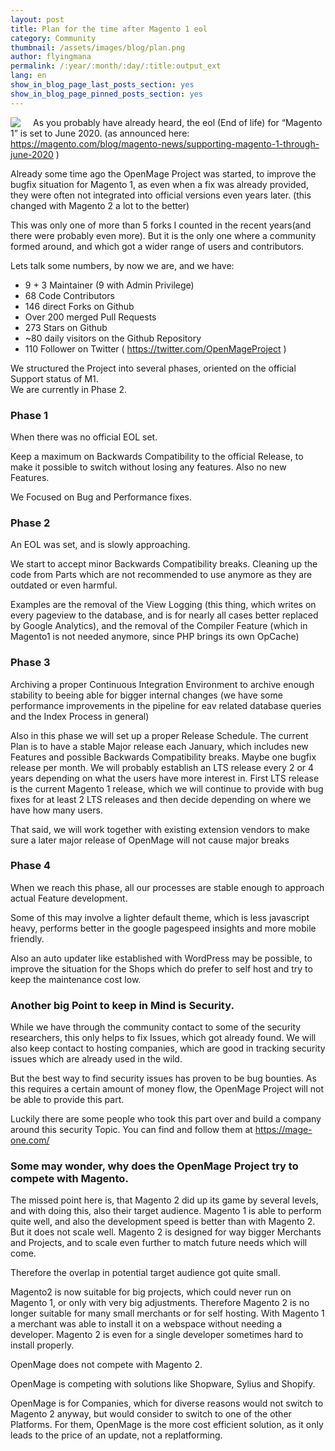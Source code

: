 ```yaml
---
layout: post
title: Plan for the time after Magento 1 eol
category: Community
thumbnail: /assets/images/blog/plan.png
author: flyingmana
permalink: /:year/:month/:day/:title:output_ext
lang: en
show_in_blog_page_last_posts_section: yes
show_in_blog_page_pinned_posts_section: yes
---
```


<img src="/images/OMlogo_2_1.png" style="float:left;max-width:30%;background-color: white;border-radius: 10%; margin-right: 20px;"/>
        

As you probably have already heard, the eol (End of life) for “Magento 1” is set to June 2020. (as announced here: https://magento.com/blog/magento-news/supporting-magento-1-through-june-2020 )

Already some time ago the OpenMage Project was started, to improve the bugfix situation for Magento 1, as even when a fix was already provided, they were often not integrated into official versions even years later. (this changed with Magento 2 a lot to the better)

This was only one of more than 5 forks I counted in the recent years(and there were probably even more). But it is the only one where a community formed around, and which got a wider range of users and contributors.

Lets talk some numbers, by now we are, and we have:  
* 9 + 3 Maintainer (9 with Admin Privilege)
* 68 Code Contributors
* 146 direct Forks on Github
* Over 200 merged Pull Requests
* 273 Stars on Github
* ~80 daily visitors on the Github Repository
* 110 Follower on Twitter ( https://twitter.com/OpenMageProject )
 

We structured the Project into several phases, oriented on the official Support status of M1.  
We are currently in Phase 2.

<!--more-->

### Phase 1
When there was no official EOL set.

Keep a maximum on Backwards Compatibility to the official Release, to make it possible to switch without losing any features. Also no new Features.

We Focused on Bug and Performance fixes.

 

### Phase 2
An EOL was set, and is slowly approaching.

We start to accept minor Backwards Compatibility breaks. Cleaning up the code from Parts which are not recommended to use anymore as they are outdated or even harmful.

Examples are the removal of the View Logging (this thing, which writes on every pageview to the database, and is for nearly all cases better replaced by Google Analytics), and the removal of the Compiler Feature (which in Magento1 is not needed anymore, since PHP brings its own OpCache)

 

### Phase 3
Archiving a proper Continuous Integration Environment to archive enough stability to beeing able for bigger internal changes (we have some performance improvements in the pipeline for eav related database queries and the Index Process in general)

Also in this phase we will set up a proper Release Schedule. The current Plan is to have a stable Major release each January, which includes new Features and possible Backwards Compatibility breaks. Maybe one bugfix release per month. We will probably establish an LTS release every 2 or 4 years depending on what the users have more interest in. First LTS release is the current Magento 1 release, which we will continue to provide with bug fixes for at least 2 LTS releases and then decide depending on where we have how many users.

That said, we will work together with existing extension vendors to make sure a later major release of OpenMage will not cause major breaks

 

### Phase 4
When we reach this phase, all our processes are stable enough to approach actual Feature development.

Some of this may involve a lighter default theme, which is less javascript heavy, performs better in the google pagespeed insights and more mobile friendly.

Also an auto updater like established with WordPress may be possible, to improve the situation for the Shops which do prefer to self host and try to keep the maintenance cost low.

 

### Another big Point to keep in Mind is Security.
While we have through the community contact to some of the security researchers, this only helps to fix Issues, which got already found. We will also keep contact to hosting companies, which are good in tracking security issues which are already used in the wild.

But the best way to find security issues has proven to be bug bounties. As this requires a certain amount of money flow, the OpenMage Project will not be able to provide this part.

Luckily there are some people who took this part over and build a company around this security Topic. You can find and follow them at https://mage-one.com/

 

### Some may wonder, why does the OpenMage Project try to compete with Magento.
The missed point here is, that Magento 2 did up its game by several levels, and with doing this, also their target audience. Magento 1 is able to perform quite well, and also the development speed is better than with Magento 2. But it does not scale well. Magento 2 is designed for way bigger Merchants and Projects, and to scale even further to match future needs which will come.

Therefore the overlap in potential target audience got quite small.

Magento2 is now suitable for big projects, which could never run on Magento 1, or only with very big adjustments. Therefore Magento 2 is no longer suitable for many small merchants or for self hosting. With Magento 1 a merchant was able to install it on a webspace without needing a developer. Magento 2 is even for a single developer sometimes hard to install properly.

OpenMage does not compete with Magento 2.

OpenMage is competing with solutions like Shopware, Sylius and Shopify.

OpenMage is for Companies, which for diverse reasons would not switch to Magento 2 anyway, but would consider to switch to one of the other Platforms. For them, OpenMage is the more cost efficient solution, as it only leads to the price of an update, not a replatforming.


